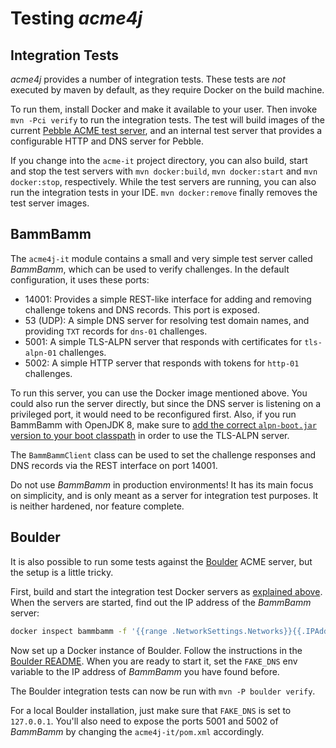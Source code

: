 # Testing _acme4j_

## Integration Tests

_acme4j_ provides a number of integration tests. These tests are _not_ executed by maven by default, as they require Docker on the build machine.

To run them, install Docker and make it available to your user. Then invoke `mvn -Pci verify` to run the integration tests. The test will build images of the current [Pebble ACME test server](https://github.com/letsencrypt/pebble), and an internal test server that provides a configurable HTTP and DNS server for Pebble.

If you change into the `acme-it` project directory, you can also build, start and stop the test servers with `mvn docker:build`, `mvn docker:start` and `mvn docker:stop`, respectively. While the test servers are running, you can also run the integration tests in your IDE. `mvn docker:remove` finally removes the test server images.

## BammBamm

The `acme4j-it` module contains a small and very simple test server called _BammBamm_, which can be used to verify challenges. In the default configuration, it uses these ports:

* 14001: Provides a simple REST-like interface for adding and removing challenge tokens and DNS records. This port is exposed.
* 53 (UDP): A simple DNS server for resolving test domain names, and providing `TXT` records for `dns-01` challenges.
* 5001: A simple TLS-ALPN server that responds with certificates for `tls-alpn-01` challenges.
* 5002: A simple HTTP server that responds with tokens for `http-01` challenges.

To run this server, you can use the Docker image mentioned above. You could also run the server directly, but since the DNS server is listening on a privileged port, it would need to be reconfigured first. Also, if you run BammBamm with OpenJDK 8, make sure to [add the correct `alpn-boot.jar` version to your boot classpath](https://www.eclipse.org/jetty/documentation/9.4.x/alpn-chapter.html#alpn-versions) in order to use the TLS-ALPN server.

The `BammBammClient` class can be used to set the challenge responses and DNS records via the REST interface on port 14001.

<div class="alert alert-danger" role="alert">

Do not use _BammBamm_ in production environments! It has its main focus on simplicity, and is only meant as a server for integration test purposes. It is neither hardened, nor feature complete.
</div>

## Boulder

It is also possible to run some tests against the [Boulder](https://github.com/letsencrypt/boulder) ACME server, but the setup is a little tricky.

First, build and start the integration test Docker servers as [explained above](#Integration_Tests). When the servers are started, find out the IP address of the _BammBamm_ server:

```bash
docker inspect bammbamm -f '{{range .NetworkSettings.Networks}}{{.IPAddress}}{{end}}'
```

Now set up a Docker instance of Boulder. Follow the instructions in the [Boulder README](https://github.com/letsencrypt/boulder#quickstart). When you are ready to start it, set the `FAKE_DNS` env variable to the IP address of _BammBamm_ you have found before.

The Boulder integration tests can now be run with `mvn -P boulder verify`.

For a local Boulder installation, just make sure that `FAKE_DNS` is set to `127.0.0.1`. You'll also need to expose the ports 5001 and 5002 of _BammBamm_ by changing the `acme4j-it/pom.xml` accordingly.

